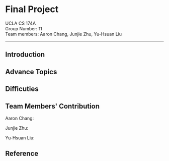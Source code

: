 # Final Project
UCLA CS 174A  
Group Number: 11  
Team members: Aaron Chang, Junjie Zhu, Yu-Hsuan Liu

---------------------------------------

## Introduction


## Advance Topics

## Difficuties


## Team Members' Contribution
Aaron Chang:


Junjie Zhu:


Yu-Hsuan Liu:


## Reference


